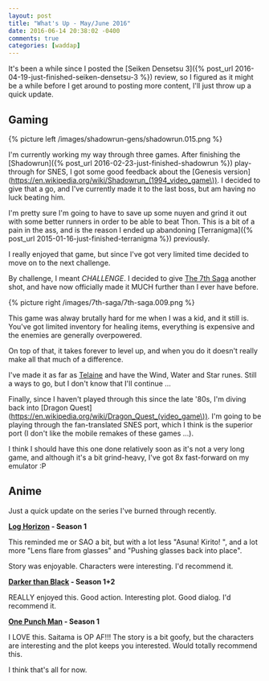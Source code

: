 ```yaml
---
layout: post
title: "What's Up - May/June 2016"
date: 2016-06-14 20:38:02 -0400
comments: true
categories: [waddap]
---
```


It's been a while since I posted the [Seiken Densetsu 3]({% post_url 2016-04-19-just-finished-seiken-densetsu-3 %}) review, so I figured as it might be a while before I get around to posting more content, I'll just throw up a quick update.

## Gaming

{% picture left /images/shadowrun-gens/shadowrun.015.png %}

I'm currently working my way through three games. After finishing the [Shadowrun]({% post_url 2016-02-23-just-finished-shadowrun %}) play-through for SNES, I got some good feedback about the [Genesis version](https://en.wikipedia.org/wiki/Shadowrun_(1994_video_game\)). I decided to give that a go, and I've currently made it to the last boss, but am having no luck beating him.

I'm pretty sure I'm going to have to save up some nuyen and grind it out with some better runners in order to be able to beat Thon. This is a bit of a pain in the ass, and is the reason I ended up abandoning [Terranigma]({% post_url 2015-01-16-just-finished-terranigma %}) previously.

I really enjoyed that game, but since I've got very limited time decided to move on to the next challenge.

By challenge, I meant *CHALLENGE*. I decided to give [The 7th Saga](https://en.wikipedia.org/wiki/The_7th_Saga) another shot, and have now officially made it MUCH further than I ever have before.

<!-- more -->

{% picture right /images/7th-saga/7th-saga.009.png %}

This game was alway brutally hard for me when I was a kid, and it still is. You've got limited inventory for healing items, everything is expensive and the enemies are generally overpowered.

On top of that, it takes forever to level up, and when you do it doesn't really make all that much of a difference.

I've made it as far as [Telaine](http://mikesrpgcenter.com/7thsaga/maps/telaine.html) and have the Wind, Water and Star runes. Still a ways to go, but I don't know that I'll continue ...

Finally, since I haven't played through this since the late '80s, I'm diving back into [Dragon Quest](https://en.wikipedia.org/wiki/Dragon_Quest_(video_game\)). I'm going to be playing through the fan-translated SNES port, which I think is the superior port (I don't like the mobile remakes of these games ...).

I think I should have this one done relatively soon as it's not a very long game, and although it's a bit grind-heavy, I've got 8x fast-forward on my emulator :P

## Anime

Just a quick update on the series I've burned through recently.

**[Log Horizon](http://myanimelist.net/anime/17265/Log_Horizon) - Season 1**

This reminded me or SAO a bit, but with a lot less "Asuna! Kirito! <repeat>", and a lot more "Lens flare from glasses" and "Pushing glasses back into place".

Story was enjoyable. Characters were interesting. I'd recommend it.

**[Darker than Black](http://myanimelist.net/anime/2025/Darker_than_Black__Kuro_no_Keiyakusha) - Season 1+2**

REALLY enjoyed this. Good action. Interesting plot. Good dialog. I'd recommend it.

**[One Punch Man](http://myanimelist.net/anime/30276/One_Punch_Man) - Season 1**

I LOVE this. Saitama is OP AF!!! The story is a bit goofy, but the characters are interesting and the plot keeps you interested. Would totally recommend this.

I think that's all for now.
